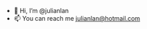 - 👋 Hi, I’m @julianlan
- 📫 You can reach me julianlan@hotmail.com

<!---
julianlan/julianlan is a ✨ special ✨ repository because its `README.md` (this file) appears on your GitHub profile.
You can click the Preview link to take a look at your changes.
--->
